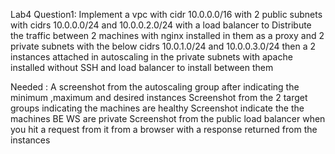 Lab4
Question1:
Implement a vpc with cidr 10.0.0.0/16 with 2 public subnets with cidrs 10.0.0.0/24 and
10.0.0.2.0/24 with a load balancer to Distribute the traffic between 2 machines with nginx
installed in them as a proxy and 2 private subnets with the below cidrs 10.0.1.0/24 and
10.0.0.3.0/24 then a 2 instances attached in autoscaling in the private subnets with apache
installed without SSH and load balancer to install between them

Needed :
A screenshot from the autoscaling group after indicating the minimum ,maximum and desired
instances
Screenshot from the 2 target groups indicating the machines are healthy
Screenshot indicate the the machines BE WS are private
Screenshot from the public load balancer when you hit a request from it from a browser with a
response returned from the instances
